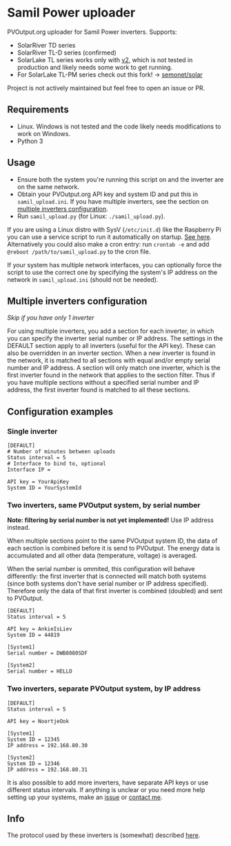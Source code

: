 # Samil Power uploader

PVOutput.org uploader for Samil Power inverters. Supports:

* SolarRiver TD series
* SolarRiver TL-D series (confirmed)
* SolarLake TL series works only with [v2](https://github.com/mhvis/solar/tree/v2), which is not tested in production and likely needs some work to get running.
* For SolarLake TL-PM series check out this fork! ->
[semonet/solar](https://github.com/semonet/solar)

Project is not actively maintained but feel free to open an issue or PR.

## Requirements

* Linux. Windows is not tested and the code likely needs modifications to work on Windows.
* Python 3

## Usage

* Ensure both the system you're running this script on and the inverter are on
the same network.
* Obtain your PVOutput.org API key and system ID and put this in
`samil_upload.ini`. If you have multiple inverters, see the section on
[multiple inverters configuration](#multiple-inverters-configuration).
* Run `samil_upload.py` (for Linux: `./samil_upload.py`).

If you are using a Linux distro with SysV (`/etc/init.d`) like the Raspberry Pi
you can use a service script to run it automatically on startup.
[See here](https://github.com/mhvis/solar/tree/master/sysv). Alternatively you
could also make a cron entry: run `crontab -e` and add
`@reboot /path/to/samil_upload.py` to the cron file.

If your system has multiple network interfaces, you can optionally force the
script to use the correct one by specifying the system's IP address on the
network in `samil_upload.ini` (should not be needed).

## Multiple inverters configuration

*Skip if you have only 1 inverter*

For using multiple inverters, you add a section for each inverter, in which you
can specify the inverter serial number or IP address. The settings in the
DEFAULT section apply to all inverters (useful for the API key). These can also
be overridden in an inverter section. When a new inverter is found in the
network, it is matched to all sections with equal and/or
empty serial number and IP address. A section will only match one inverter,
which is the first inverter found in the network that applies to the section
filter. Thus if you have multiple sections without a specified serial number and
IP address, the first inverter found is matched to all these sections.

## Configuration examples

### Single inverter

```
[DEFAULT]
# Number of minutes between uploads
Status interval = 5
# Interface to bind to, optional
Interface IP =

API key = YourApiKey
System ID = YourSystemId
```

### Two inverters, same PVOutput system, by serial number

**Note: filtering by serial number is not yet implemented!** Use IP address
instead.

When multiple sections point to the same PVOutput system ID, the data of each
section is combined before it is send to PVOutput. The energy data is
accumulated and all other data (temperature, voltage) is averaged.

When the serial number is ommited, this configuration will behave differently:
the first inverter that is connected will match both systems (since both systems
don't have serial number or IP address specified). Therefore only the data of
that first inverter is combined (doubled) and sent to PVOutput.

```
[DEFAULT]
Status interval = 5

API key = AnkieIsLiev
System ID = 44819

[System1]
Serial number = DWB8080SDF

[System2]
Serial number = HELLO
```

### Two inverters, separate PVOutput system, by IP address

```
[DEFAULT]
Status interval = 5

API key = NoortjeOok

[System1]
System ID = 12345
IP address = 192.168.80.30

[System2]
System ID = 12346
IP address = 192.168.80.31
```

It is also possible to add more inverters, have separate API keys or use
different status intervals. If anything is unclear or you need more help setting
up your systems, make an [issue](https://github.com/mhvis/solar/issues) or
[contact me](mailto:mail@maartenvisscher.nl).

## Info

The protocol used by these inverters is (somewhat) described
[here](https://github.com/mhvis/solar/wiki/Communication-protocol).
